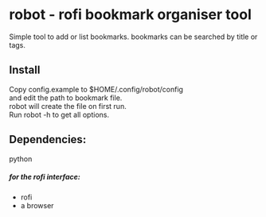 # robot - rofi bookmark organiser tool

Simple tool to add or list bookmarks. bookmarks can be searched by title or tags.


## Install

Copy config.example to $HOME/.config/robot/config  
and edit the path to bookmark file.  
robot will create the file on first run.  
Run robot -h to get all options.

## Dependencies:
python

##### for the rofi interface:
* rofi
* a browser
